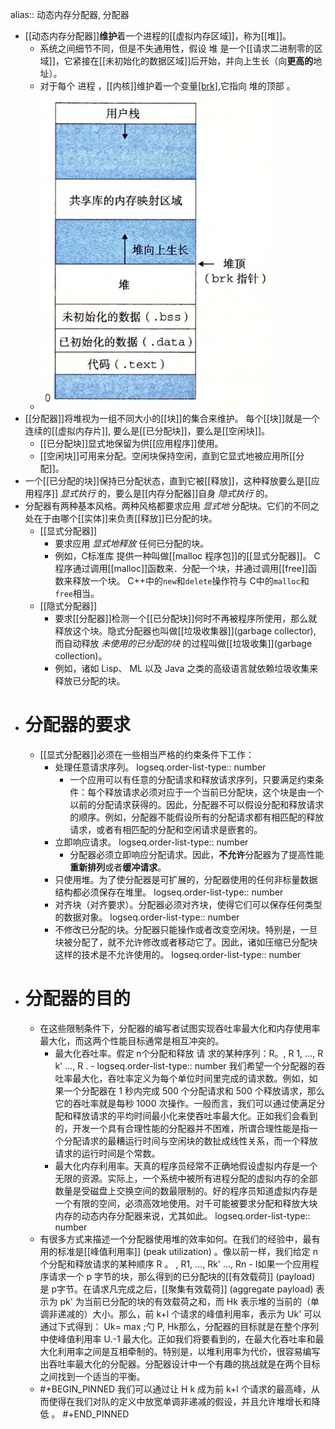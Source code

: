 alias:: 动态内存分配器, 分配器

- [[动态内存分配器]]**维护**着一个进程的[[虚拟内存区域]]，称为[[堆]]。
	- 系统之间细节不同，但是不失通用性，假设 堆 是一个[[请求二进制零的区域]]，它紧接在[[未初始化的数据区域]]后开始，并向上生长（向**更高的**地址）。
	- 对于每个 进程 ，[[内核]]维护着一个变量[[brk]](读做"break"),它指向 堆的顶部 。
	- ![image.png](../assets/image_1702064189044_0.png)
- [[分配器]]将堆视为一组不同大小的[[块]]的集合来维护。
  每个[[块]]就是一个连续的[[虚拟内存片]], 要么是[[已分配块]]，要么是[[空闲块]]。
	- [[已分配块]]显式地保留为供[[应用程序]]使用。
	- [[空闲块]]可用来分配。空闲块保持空闲，直到它显式地被应用所[[分配]]。
- 一个[[已分配的块]]保持已分配状态，直到它被[[释放]]，这种释放要么是[[应用程序]] *显式执行* 的，要么是[[内存分配器]]自身 *隐式执行* 的。
- 分配器有两种基本风格。两种风格都要求应用 *显式地* 分配块。它们的不同之处在于由哪个[[实体]]来负责[[释放]]已分配的块。
	- [[显式分配器]]
		- 要求应用 *显式地释放* 任何已分配的块。
		- 例如，C标准库 提供一种叫做[[malloc 程序包]]的[[显式分配器]]。 C程序通过调用[[malloc]]函数来．分配一个块，并通过调用[[free]]函数来释放一个块。 C++中的`new`和`delete`操作符与 C中的`malloc`和`free`相当。
	- [[隐式分配器]]
		- 要求[[分配器]]检测一个[[已分配块]]何时不再被程序所使用，那么就释放这个块。隐式分配器也叫做[[垃圾收集器]](garbage collector), 而自动释放 *未使用的已分配的块* 的过程叫做[[垃圾收集]](garbage collection)。
		- 例如，诸如 Lisp、 ML 以及 Java 之类的高级语言就依赖垃圾收集来释放已分配的块。
- # 分配器的要求
	- [[显式分配器]]必须在一些相当严格的约束条件下工作：
		- 处理任意请求序列。
		  logseq.order-list-type:: number
			- 一个应用可以有任意的分配请求和释放请求序列，只要满足约束条件：每个释放请求必须对应于一个当前已分配块，这个块是由一个以前的分配请求获得的。因此，分配器不可以假设分配和释放请求的顺序。例如，分配器不能假设所有的分配请求都有相匹配的释放请求，或者有相匹配的分配和空闲请求是嵌套的。
		- 立即响应请求。
		  logseq.order-list-type:: number
			- 分配器必须立即响应分配请求。因此，**不允许**分配器为了提高性能**重新排列**或者**缓冲请求**。
		- 只使用堆。为了使分配器是可扩展的，分配器使用的任何非标量数据结构都必须保存在堆里。
		  logseq.order-list-type:: number
		- 对齐块（对齐要求）。分配器必须对齐块，使得它们可以保存任何类型的数据对象。
		  logseq.order-list-type:: number
		- 不修改已分配的块。分配器只能操作或者改变空闲块。特别是，一旦块被分配了，就不允许修改或者移动它了。因此，诸如压缩已分配块这样的技术是不允许使用的。
		  logseq.order-list-type:: number
- # 分配器的目的
	- 在这些限制条件下，分配器的编写者试图实现吞吐率最大化和内存使用率最大化，而这两个性能目标通常是相互冲突的。
		- 最大化吞吐率。假定 n个分配和释放 请 求的某种序列：R。, R 1, …, R k' …, R . -
		  logseq.order-list-type:: number
		  我们希望一个分配器的吞吐率最大化，吞吐率定义为每个单位时间里完成的请求数。例如，如果一个分配器在 1 秒内完成 500 个分配请求和 500 个释放请求，那么它的吞吐率就是每秒 1000 次操作。一般而言，我们可以通过使满足分配和释放请求的平均时间最小化来使吞吐率最大化。正如我们会看到的，开发一个具有合理性能的分配器并不困难，所谓合理性能是指一个分配请求的最糟运行时间与空闲块的数扯成线性关系，而一个释放请求的运行时间是个常数。
		- 最大化内存利用率。天真的程序员经常不正确地假设虚拟内存是一个无限的资源。实际上，一个系统中被所有进程分配的虚拟内存的全部数量是受磁盘上交换空间的数最限制的。好的程序员知道虚拟内存是一个有限的空间，必须高效地使用。对千可能被要求分配和释放大块内存的动态内存分配器来说，尤其如此。
		  logseq.order-list-type:: number
	- 有很多方式来描述一个分配器使用堆的效率如何。在我们的经验中，最有用的标准是[[峰值利用率]] (peak utilization) 。像以前一样，我们给定 n 个分配和释放请求的某种顺序 R 。 , R1, …, Rk' …, Rn - I如果一个应用程序请求一个 p 字节的块，那么得到的已分配块的[[有效载荷]] (payload) 是 p字节。在请求凡完成之后，[[聚集有效载荷]] (aggregate payload) 表示为 pk' 为当前已分配的块的有效载荷之和，而 Hk 表示堆的当前的（单调非递减的）大小。那么，前 k+l 个请求的峰值利用率，表示为 Uk' 可以通过下式得到： Uk= max ;勺 P, Hk那么，分配器的目标就是在整个序列中使峰值利用率 U.-1 最大化。正如我们将要看到的，在最大化吞吐率和最大化利用率之间是互相牵制的。特别是，以堆利用率为代价，很容易编写出吞吐率最大化的分配器。分配器设计中一个有趣的挑战就是在两个目标之间找到一个适当的平衡。
	- #+BEGIN_PINNED
	  我们可以通过让 H k 成为前 k+l 个请求的最高峰，从而使得在我们对队的定义中放宽单调非递减的假设，并且允许堆增长和降低 。
	  #+END_PINNED